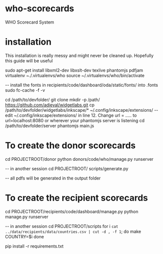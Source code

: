 who-scorecards
==============

WHO Scorecard System

installation
============

This installation is really messy and might never be cleaned up. Hopefully this guide will be useful

sudo apt-get install libxml2-dev libxslt-dev texlive phantomjs pdfjam
virtualenv ~./.virtualenvs/who
source ~/.virtualenvs/who/bin/activate

-- install the fonts in recipients/code/dashboard/oda/static/fonts/ into .fonts
sudo fc-cache -f -v

cd /path/to/devfolder/
git clone 
mkdir -p /path/
https://github.com/adieyal/widgetlabs.git
cp /path/to/devfolder/widgetlabs/inkscape/* ~/.config/inkscape/extensions/
-- edit ~/.config/inkscape/extensions/ in line 12. Change url = ..... to url=localhost:8080 or wherever your phantomjs server is listening
cd /path/to/devfolder/server
phantomjs main.js

To create the donor scorecards
==============================

cd PROJECTROOT/donor
python donors/code/who/manage.py runserver

-- in another session
cd PROJECTROOT/
scripts/generate.py

-- all pdfs will be generated in the output folder

To create the recipient scorecards
=================================

cd PROJECTROOT/recipients/code/dashboard/manage.py
python manage.py runserver

-- in another session
cd PROJECTROOT/scripts
for i `cat ../data/recipients/data/countries.csv | cut -d , -f 1`;
do
    make COUNTRY=$i
done


pip install -r requirements.txt
